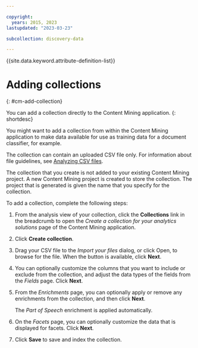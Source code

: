 ```yaml
---

copyright:
  years: 2015, 2023
lastupdated: "2023-03-23"

subcollection: discovery-data

---
```


{{site.data.keyword.attribute-definition-list}}

# Adding collections
{: #cm-add-collection}

You can add a collection directly to the Content Mining application.
{: shortdesc}

You might want to add a collection from within the Content Mining application to make data available for use as training data for a document classifier, for example.

The collection can contain an uploaded CSV file only. For information about file guidelines, see [Analyzing CSV files](/docs/discovery-data?topic=discovery-data-cm-csv-file).

The collection that you create is not added to your existing Content Mining project. A new Content Mining project is created to store the collection. The project that is generated is given the name that you specify for the collection.

To add a collection, complete the following steps:

1.  From the analysis view of your collection, click the **Collections** link in the breadcrumb to open the *Create a collection for your analytics solutions* page of the Content Mining application.

1.  Click **Create collection**.

1.  Drag your CSV file to the *Import your files* dialog, or click Open, to browse for the file. When the button is available, click **Next**.

1.  You can optionally customize the columns that you want to include or exclude from the collection, and adjust the data types of the fields from the *Fields* page. Click **Next**.

1.  From the *Enrichments* page, you can optionally apply or remove any enrichments from the collection, and then click **Next**.

    The *Part of Speech* enrichment is applied automatically.

1.  On the *Facets* page, you can optionally customize the data that is displayed for facets. Click **Next**.

1.  Click **Save** to save and index the collection.
